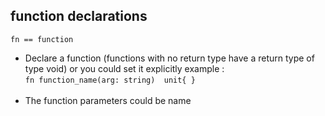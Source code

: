 

## function declarations 
  `fn == function`
* Declare a function (functions with no return type have a return type of type void) or you could set it explicitly   example : <br>
`fn function_name(arg: string)  unit{ }`  <br><br>
*  The function parameters could be name

   